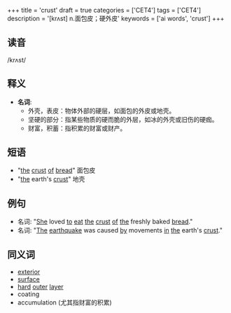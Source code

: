 +++
title = 'crust'
draft = true
categories = ['CET4']
tags = ['CET4']
description = '[krʌst] n.面包皮；硬外皮'
keywords = ['ai words', 'crust']
+++

## 读音
/krʌst/

## 释义
- **名词**: 
   - 外壳，表皮：物体外部的硬层，如面包的外皮或地壳。
   - 坚硬的部分：指某些物质的硬而脆的外层，如冰的外壳或旧伤的硬痂。
   - 财富，积蓄：指积累的财富或财产。

## 短语
- "[the](/zh/post/the/) [crust](/zh/post/crust/) [of](/zh/post/of/) [bread](/zh/post/bread/)" 面包皮
- "[the](/zh/post/the/) earth's [crust](/zh/post/crust/)" 地壳

## 例句
- 名词: "[She](/zh/post/she/) loved [to](/zh/post/to/) [eat](/zh/post/eat/) [the](/zh/post/the/) [crust](/zh/post/crust/) [of](/zh/post/of/) [the](/zh/post/the/) freshly baked [bread](/zh/post/bread/)."
- 名词: "[The](/zh/post/the/) [earthquake](/zh/post/earthquake/) was caused [by](/zh/post/by/) movements [in](/zh/post/in/) [the](/zh/post/the/) earth's [crust](/zh/post/crust/)."

## 同义词
- [exterior](/zh/post/exterior/)
- [surface](/zh/post/surface/)
- [hard](/zh/post/hard/) [outer](/zh/post/outer/) [layer](/zh/post/layer/)
- coating
- accumulation (尤其指财富的积累)
